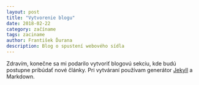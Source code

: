 ```yaml
---
layout: post
title: "Vytvorenie blogu"
date: 2018-02-22
category: začíname
tags: zaciname
author: František Ďurana
description: Blog o spustení webového sídla
---
```


Zdravím, konečne sa mi podarilo vytvoriť blogovú sekciu, kde budú postupne pribúdať nové články. Pri vytváraní používam generátor [Jekyll](http://jekyllrb.com) a Markdown.
